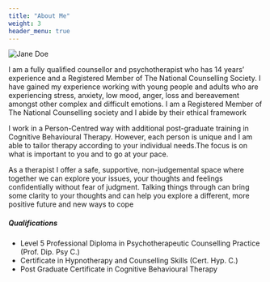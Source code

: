 ```yaml
---
title: "About Me"
weight: 3
header_menu: true
---
```


![Jane Doe](images/christin-hume-Hcfwew744z4-unsplash.jpg)

I am a fully qualified counsellor and psychotherapist who has 14 years’ experience and a Registered Member of The National Counselling Society. I have gained my experience working with young people and adults who are experiencing stress, anxiety, low mood, anger, loss and bereavement amongst other complex and difficult emotions. I am a Registered Member of The National Counselling society and I abide by their ethical framework

I work in a Person-Centred way with additional post-graduate training in Cognitive Behavioural Therapy. However, each person is unique and I am able to tailor therapy according to your individual needs.The focus is on what is important to you and to go at your pace.

As a therapist I offer a safe, supportive, non-judgemental space where  together we can explore your issues, your thoughts and feelings confidentially without fear of judgment. Talking things through can bring some clarity to your thoughts and can help you explore a different, more positive future and new ways to cope 

##### Qualifications

- Level 5 Professional Diploma in Psychotherapeutic Counselling Practice (Prof. Dip. Psy C.) 
- Certificate in Hypnotherapy and Counselling Skills (Cert. Hyp. C.)
- Post Graduate Certificate in Cognitive Behavioural Therapy 